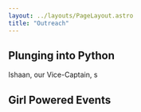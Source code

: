 ```yaml
---
layout: ../layouts/PageLayout.astro
title: "Outreach"
---
```


## Plunging into Python

Ishaan, our Vice-Captain, s

## Girl Powered Events

## 

